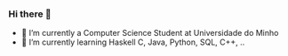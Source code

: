 ### Hi there 👋

- 🔭 I’m currently a Computer Science Student at Universidade do Minho
- 🌱 I’m currently learning Haskell C, Java, Python, SQL, C++, ..
